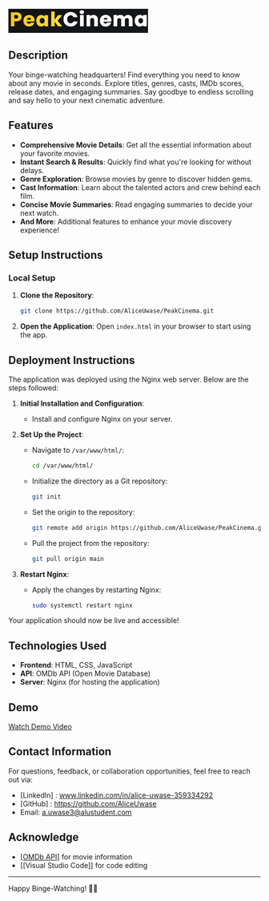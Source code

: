 ![PeakCinema Logo](logo.png)

## Description
Your binge-watching headquarters! Find everything you need to know about any movie in seconds. Explore titles, genres, casts, IMDb scores, release dates, and engaging summaries. Say goodbye to endless scrolling and say hello to your next cinematic adventure.

## Features
- **Comprehensive Movie Details**: Get all the essential information about your favorite movies.
- **Instant Search & Results**: Quickly find what you're looking for without delays.
- **Genre Exploration**: Browse movies by genre to discover hidden gems.
- **Cast Information**: Learn about the talented actors and crew behind each film.
- **Concise Movie Summaries**: Read engaging summaries to decide your next watch.
- **And More**: Additional features to enhance your movie discovery experience!

## Setup Instructions
### Local Setup
1. **Clone the Repository**:
    ```bash
    git clone https://github.com/AliceUwase/PeakCinema.git
    ```
2. **Open the Application**:
    Open `index.html` in your browser to start using the app.

## Deployment Instructions

The application was deployed using the Nginx web server. Below are the steps followed:

1. **Initial Installation and Configuration**:
    - Install and configure Nginx on your server.

2. **Set Up the Project**:
    - Navigate to `/var/www/html/`:
      ```bash
      cd /var/www/html/
      ```
    - Initialize the directory as a Git repository:
      ```bash
      git init
      ```
    - Set the origin to the repository:
      ```bash
      git remote add origin https://github.com/AliceUwase/PeakCinema.git
      ```
    - Pull the project from the repository:
      ```bash
      git pull origin main
      ```
3. **Restart Nginx**:
    - Apply the changes by restarting Nginx:
      ```bash
      sudo systemctl restart nginx
      ```

Your application should now be live and accessible!

## Technologies Used
- **Frontend**: HTML, CSS, JavaScript
- **API**: OMDb API (Open Movie Database)
- **Server**: Nginx (for hosting the application)

## Demo
[Watch Demo Video](link-to-demo-video)

## Contact Information
For questions, feedback, or collaboration opportunities, feel free to reach out via:
- [LinkedIn] : www.linkedin.com/in/alice-uwase-359334292
- [GitHub] : https://github.com/AliceUwase
- Email: a.uwase3@alustudent.com

## Acknowledge
- [\[OMDb API\]](https://www.omdbapi.com/) for movie information
- [\[Visual Studio Code\]] for code editing

---

Happy Binge-Watching! 🎥🍿
